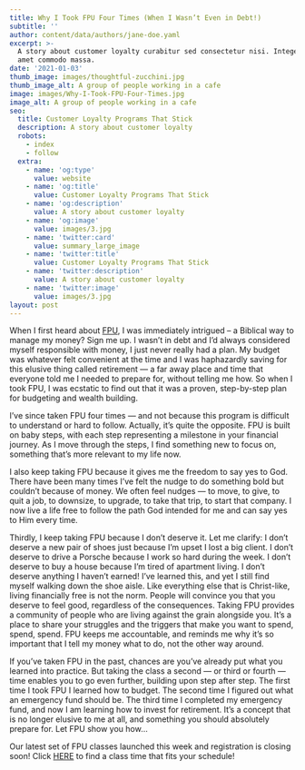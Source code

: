 ```yaml
---
title: Why I Took FPU Four Times (When I Wasn’t Even in Debt!)
subtitle: ''
author: content/data/authors/jane-doe.yaml
excerpt: >-
  A story about customer loyalty curabitur sed consectetur nisi. Integer sit
  amet commodo massa.
date: '2021-01-03'
thumb_image: images/thoughtful-zucchini.jpg
thumb_image_alt: A group of people working in a cafe
image: images/Why-I-Took-FPU-Four-Times.jpg
image_alt: A group of people working in a cafe
seo:
  title: Customer Loyalty Programs That Stick
  description: A story about customer loyalty
  robots:
    - index
    - follow
  extra:
    - name: 'og:type'
      value: website
    - name: 'og:title'
      value: Customer Loyalty Programs That Stick
    - name: 'og:description'
      value: A story about customer loyalty
    - name: 'og:image'
      value: images/3.jpg
    - name: 'twitter:card'
      value: summary_large_image
    - name: 'twitter:title'
      value: Customer Loyalty Programs That Stick
    - name: 'twitter:description'
      value: A story about customer loyalty
    - name: 'twitter:image'
      value: images/3.jpg
layout: post
---
```

When I first heard about [FPU](https://hobokengrace.com/fpu/),
 I was immediately intrigued – a Biblical way to manage my money? Sign 
me up. I wasn’t in debt and I’d always considered myself responsible 
with money, I just never really had a plan. My budget was whatever felt 
convenient at the time and I was haphazardly saving for this elusive 
thing called retirement — a far away place and time that everyone told 
me I needed to prepare for, without telling me how. So when I took FPU, I
 was ecstatic to find out that it was a proven, step-by-step plan for 
budgeting and wealth building.

I’ve since taken FPU four times — and not because this program is 
difficult to understand or hard to follow. Actually, it’s quite the 
opposite. FPU is built on baby steps, with each step representing a 
milestone in your financial journey. As I move through the steps, I find
 something new to focus on, something that’s more relevant to my life 
now.

I also keep taking FPU because it gives me the freedom to say yes to 
God. There have been many times I’ve felt the nudge to do something bold
 but couldn’t because of money. We often feel nudges — to move, to give,
 to quit a job, to downsize, to upgrade, to take that trip, to start 
that company. I now live a life free to follow the path God intended for
 me and can say yes to Him every time.

Thirdly, I keep taking FPU because I don’t deserve it. Let me 
clarify: I don’t deserve a new pair of shoes just because I’m upset I 
lost a big client. I don’t deserve to drive a Porsche because I work so 
hard during the week. I don’t deserve to buy a house because I’m tired 
of apartment living. I don’t deserve anything I haven’t earned! I’ve 
learned this, and yet I still find myself walking down the shoe aisle. 
Like everything else that is Christ-like, living financially free is not
 the norm. People will convince you that you deserve to feel good, 
regardless of the consequences. Taking FPU provides a community of 
people who are living against the grain alongside you. It’s a place to 
share your struggles and the triggers that make you want to spend, 
spend, spend. FPU keeps me accountable, and reminds me why it’s so 
important that I tell my money what to do, not the other way around.

If you’ve taken FPU in the past, chances are you’ve already put what 
you learned into practice. But taking the class a second — or third or 
fourth — time enables you to go even further, building upon step after 
step. The first time I took FPU I learned how to budget. The second time
 I figured out what an emergency fund should be. The third time I 
completed my emergency fund, and now I am learning how to invest for 
retirement. It’s a concept that is no longer elusive to me at all, and 
something you should absolutely prepare for. Let FPU show you how…

Our latest set of FPU classes launched this week and registration is closing soon! Click [HERE](https://hobokengrace.com/fpu/) to find a class time that fits your schedule! 
